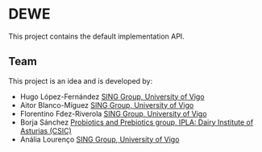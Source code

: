 DEWE
=========
This project contains the default implementation API.

Team
----
This project is an idea and is developed by:
* Hugo López-Fernández [SING Group, University of Vigo](http://www.sing-group.org)
* Aitor Blanco-Míguez [SING Group, University of Vigo](http://www.sing-group.org)
* Florentino Fdez-Riverola [SING Group, University of Vigo](http://www.sing-group.org)
* Borja Sánchez [Probiotics and Prebiotics group, IPLA: Dairy Institute of Asturias (CSIC)](http://www.ipla.csic.es/)
* Anália Lourenço [SING Group, University of Vigo](http://www.sing-group.org)